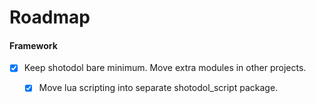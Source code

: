 Roadmap
========

#### Framework
- [x] Keep shotodol bare minimum. Move extra modules in other projects.
	- [x] Move lua scripting into separate shotodol_script package.

